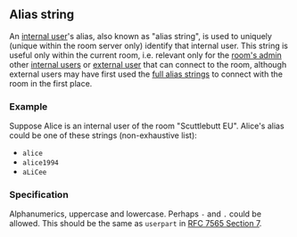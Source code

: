 ## Alias string

An [internal user](../Stakeholders/Internal%20user.md)'s alias, also known as "alias string", is used to uniquely (unique within the room server only) identify that internal user. This string is useful only within the current room, i.e. relevant only for the [room's admin](../Stakeholders/Room%20admin.md) other [internal users](../Stakeholders/Internal%20user.md) or [external user](../Stakeholders/External%20user.md) that can connect to the room, although external users may have first used the [full alias strings](Full%20alias%20string.md) to connect with the room in the first place.

### Example

Suppose Alice is an internal user of the room "Scuttlebutt EU". Alice's alias could be one of these strings (non-exhaustive list):

- `alice`
- `alice1994`
- `aLiCee`

### Specification

Alphanumerics, uppercase and lowercase. Perhaps `-` and `.` could be allowed. This should be the same as `userpart` in [RFC 7565 Section 7](https://tools.ietf.org/html/rfc7565#section-7).